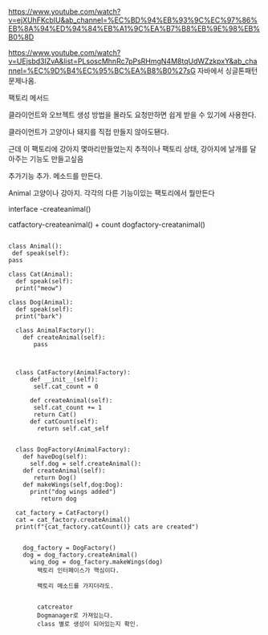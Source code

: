 https://www.youtube.com/watch?v=ejXUhFKcbIU&ab_channel=%EC%BD%94%EB%93%9C%EC%97%86%EB%8A%94%ED%94%84%EB%A1%9C%EA%B7%B8%EB%9E%98%EB%B0%8D

https://www.youtube.com/watch?v=UEjsbd3IZvA&list=PLsoscMhnRc7pPsRHmgN4M8tqUdWZzkpxY&ab_channel=%EC%9D%B4%EC%95%BC%EA%B8%B0%27sG
자바에서 싱글톤패턴 문제나옴.

팩토리 메서드

클라이언트와 오브젝트 생성 방법을 몰라도 요청만하면 쉽게 받을 수 있기에 사용한다.

클라이언트가 고양이나 돼지를 직접 만들지 않아도됀다.

근데 이 팩토리에 강아지 몇마리만들었는지 추적이나 팩토리 상태, 강아지에 날개를 달아주는 기능도 만들고싶음

추가기능 추가. 메소드를 만든다.

Animal 고양이나 강아지. 각각의 다른 기능이있는 팩토리에서 뭘만든다


interface -createanimal()

catfactory-createanimal() + count
dogfactory-creatanimal()

```

class Animal():
 def speak(self):
pass

class Cat(Animal):
  def speak(self):
  print("meow")

class Dog(Animal):
  def speak(self):
  print("bark")

  class AnimalFactory():
    def createAnimal(self):
       pass

         

  class CatFactory(AnimalFactory):
      def __init__(self):
       self.cat_count = 0
                   
      def createAnimal(self):
       self.cat_count += 1
       return Cat()
      def catCount(self):
        return self.cat_self

         
  class DogFactory(AnimalFactory):
    def haveDog(self):
      self.dog = self.createAnimal():
    def createAnimal(self):
       return Dog()
    def makeWings(self,dog:Dog):
      print("dog wings added")
         return dog

  cat_factory = CatFactory()
  cat = cat_factory.createAnimal()
  print(f"{cat_factory.catCount()} cats are created")


    dog_factory = DogFactory()
    dog = dog_factory.createAnimal()
      wing_dog = dog_factory.makeWings(dog)
        팩토리 인터페이스가 핵심이다.

        팩토리 메소드를 가지더라도.


        catcreator
        Dogmanager로 가져있는다.
        class 별로 생성이 되어있는지 확인.
          
   ```
   
   
   


